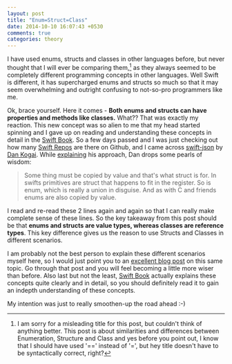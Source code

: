 ```yaml
---
layout: post
title: "Enum=Struct=Class"
date: 2014-10-10 16:07:43 +0530
comments: true
categories: theory 
---
```

I have used enums, structs and classes in other languages before, but never thought that I will ever be comparing them,[^1] as they always seemed to be completely different programming concepts in other languages. Well Swift is different, it has supercharged enums and structs so much so that it may seem overwhelming and outright confusing to not-so-pro programmers like me.

Ok, brace yourself. Here it comes - **Both enums and structs can have properties and methods like classes.** <!-- more -->What?? That was exactly my reaction. This new concept was so alien to me that my head started spinning and I gave up on reading and understanding these concepts in detail in the [Swift Book](https://developer.apple.com/library/ios/documentation/Swift/Conceptual/Swift_Programming_Language/ClassesAndStructures.html#//apple_ref/doc/uid/TP40014097-CH13-XID_135). So a few days passed and I was just checking out how many [Swift Repos](https://github.com/trending?l=swift&since=monthly) are there on Github, and I came across [swift-json](https://github.com/dankogai/swift-json) by [Dan Kogai](http://en.wikipedia.org/wiki/Dan_Kogai). While [explaining](https://github.com/dankogai/swift-json/wiki/Discussion) his approach, Dan drops some pearls of wisdom:

> Some thing must be copied by value and that's what struct is for. In swifts primitives are struct that happens to fit in the register. So is enum, which is really a union in disguise. And as with C and friends enums are also copied by value.

I read and re-read these 2 lines again and again so that I can really make complete sense of these lines. So the key takeaway from this post should be that **enums and structs are value types, whereas classes are reference types**. This key difference gives us the reason to use Structs and Classes in different scenarios.

I am probably not the best person to explain these different scenarios myself here, so I would just point you to an [excellent blog post](http://www.objc.io/issue-16/swift-classes-vs-structs.html) on this same topic. Go through that post and you will feel becoming a little more wiser than before. Also last but not the least, [Swift Book](https://developer.apple.com/library/ios/documentation/Swift/Conceptual/Swift_Programming_Language/ClassesAndStructures.html#//apple_ref/doc/uid/TP40014097-CH13-XID_135) actually explains these concepts quite clearly and in detail, so you should definitely read it to gain an indepth understanding of these concepts.

My intention was just to really smoothen-up the road ahead :-)

[^1]: I am sorry for a misleading title for this post, but couldn't think of anything better. This post is about similarities and differences between Enumeration, Structure and Class and yes before you point out, I know that I should have used '==' instead of '=', but hey title doesn't have to be syntactically correct, right?